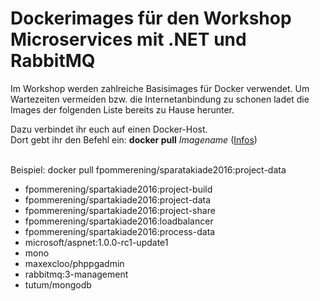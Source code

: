 # Dockerimages für den Workshop Microservices mit .NET und RabbitMQ

Im Workshop werden zahlreiche Basisimages für Docker verwendet. 
Um Wartezeiten vermeiden bzw. die Internetanbindung zu schonen ladet die Images der folgenden Liste bereits zu Hause herunter.


Dazu verbindet ihr euch auf einen Docker-Host.<br />
Dort gebt ihr  den Befehl ein: <b>docker pull</b> <i>Imagename</i>
(<a href="https://docs.docker.com/engine/reference/commandline/pull/" target="_blank">Infos</a>)

 <br/>
Beispiel: docker pull fpommerening/sparatakiade2016:project-data


- fpommerening/spartakiade2016:project-build
- fpommerening/spartakiade2016:project-data
- fpommerening/spartakiade2016:project-share
- fpommerening/spartakiade2016:loadbalancer
- fpommerening/spartakiade2016:process-data
- microsoft/aspnet:1.0.0-rc1-update1
- mono
- maxexcloo/phppgadmin
- rabbitmq:3-management
- tutum/mongodb
